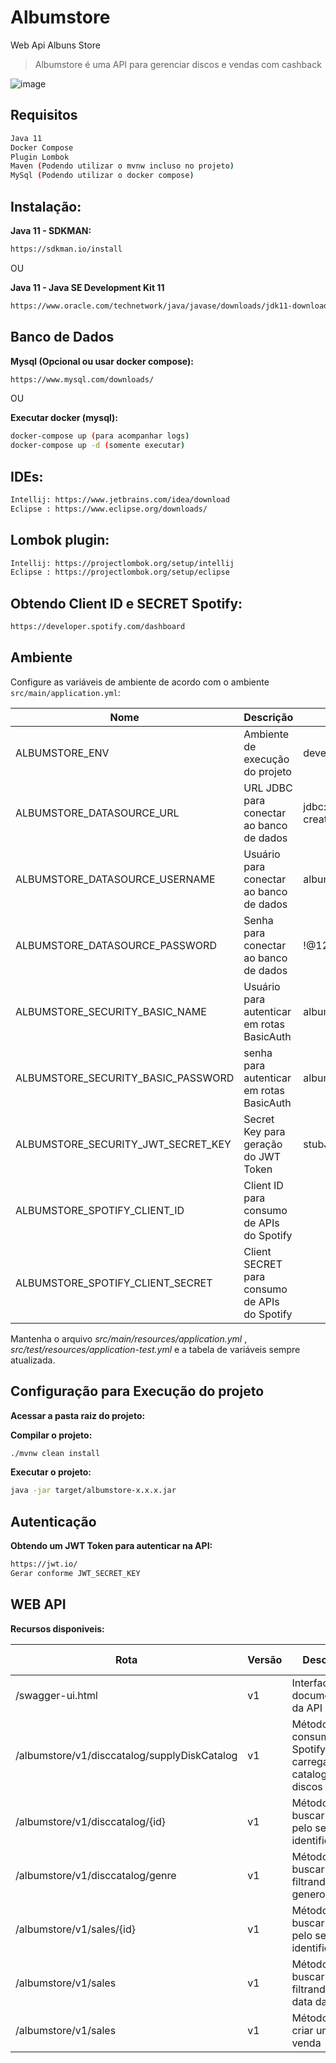 # Albumstore
Web Api Albuns Store

> Albumstore é uma API para gerenciar discos e vendas com cashback

![image](https://http2.mlstatic.com/kit-disco-de-vinil-pequeno-06-unidades-D_NQ_NP_951092-MLB25672011419_062017-F.jpg)

## Requisitos
```sh
Java 11
Docker Compose
Plugin Lombok
Maven (Podendo utilizar o mvnw incluso no projeto)
MySql (Podendo utilizar o docker compose)
```

## Instalação:


**Java 11 - SDKMAN:**

```sh
https://sdkman.io/install
```

OU

**Java 11 - Java SE Development Kit 11**

```sh
https://www.oracle.com/technetwork/java/javase/downloads/jdk11-downloads-5066655.html
```

## Banco de Dados

**Mysql (Opcional ou usar docker compose):**
```sh
https://www.mysql.com/downloads/
```
OU

**Executar docker (mysql):**

```sh
docker-compose up (para acompanhar logs)
docker-compose up -d (somente executar)
```


## IDEs:
```sh
Intellij: https://www.jetbrains.com/idea/download
Eclipse : https://www.eclipse.org/downloads/
```

## Lombok plugin:

```sh
Intellij: https://projectlombok.org/setup/intellij
Eclipse : https://projectlombok.org/setup/eclipse
```

## Obtendo Client ID e SECRET Spotify:

```sh
https://developer.spotify.com/dashboard
```

## Ambiente
Configure as variáveis de ambiente de acordo com o ambiente `src/main/application.yml`:

| Nome | Descrição | Valor Padrão | Obrigatório |
| -- | -- | -- | -- |
| ALBUMSTORE_ENV | Ambiente de execução do projeto| development| Caso default não atenda |
| ALBUMSTORE_DATASOURCE_URL | URL JDBC para conectar ao banco de dados | jdbc:mysql://127.0.0.1:3306/albumstore?createDatabaseIfNotExist=true&useSSL=false  | Caso default não atenda |
| ALBUMSTORE_DATASOURCE_USERNAME | Usuário para conectar ao banco de dados | albumstore | Caso default não atenda |
| ALBUMSTORE_DATASOURCE_PASSWORD | Senha para conectar ao banco de dados | !@12QWqw | Caso default não atenda |
| ALBUMSTORE_SECURITY_BASIC_NAME | Usuário para autenticar em rotas BasicAuth | albumstore | Caso default não atenda |
| ALBUMSTORE_SECURITY_BASIC_PASSWORD | senha para autenticar em rotas BasicAuth | albumstore  | Caso default não atenda |
| ALBUMSTORE_SECURITY_JWT_SECRET_KEY | Secret Key para geração do JWT Token | stubJWT | Caso default não atenda |
| ALBUMSTORE_SPOTIFY_CLIENT_ID | Client ID para consumo de APIs do Spotify | | :white_check_mark: |
| ALBUMSTORE_SPOTIFY_CLIENT_SECRET | Client SECRET para consumo de APIs do Spotify | | :white_check_mark: |


Mantenha o arquivo *src/main/resources/application.yml* , *src/test/resources/application-test.yml* e a tabela de variáveis sempre atualizada.


## Configuração para Execução do projeto

**Acessar a pasta raiz do projeto:**

**Compilar o projeto:**

```sh
./mvnw clean install
```

**Executar o projeto:**

```sh
java -jar target/albumstore-x.x.x.jar
```

## Autenticação

**Obtendo um JWT Token para autenticar na API:**

```sh
https://jwt.io/
Gerar conforme JWT_SECRET_KEY
```

## WEB API

**Recursos disponiveis:**

| Rota | Versão |Descrição | HTTP Method | Autenticação |
| -- | -- | -- | -- | -- |
| /swagger-ui.html | v1 |Interface para documentação da API| GET | |
| /albumstore/v1/disccatalog/supplyDiskCatalog | v1 | Método para consumir o Spotify e carregar o catalogo de discos | GET |  [:white_check_mark:] [OAuth2] |
| /albumstore/v1/disccatalog/{id} | v1 | Método para buscar disco pelo seu identificador| GET |  [:white_check_mark:] [OAuth2] |
| /albumstore/v1/disccatalog/genre| v1 | Método para buscar discos filtrando por genero| GET |  [:white_check_mark:] [OAuth2] |
| /albumstore/v1/sales/{id}| v1 | Método para buscar venda pelo seu identificador| GET |  [:white_check_mark:] [OAuth2] |
| /albumstore/v1/sales| v1 | Método para buscar vendas filtrando por data da venda| GET |  [:white_check_mark:] [OAuth2] |
| /albumstore/v1/sales| v1 | Método para criar uma nova venda| POST |  [:white_check_mark:] [OAuth2] |



